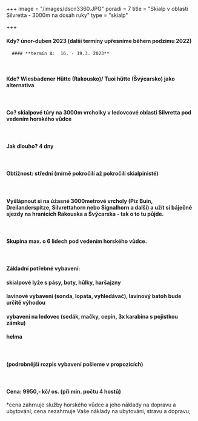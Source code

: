 +++
image = "/images/dscn3360.JPG"
poradi = 7
title = "Skialp v oblasti Silvretta - 3000m na dosah ruky"
type = "skialp"

+++
#### **Kdy?** únor-duben 2023 (další termíny upřesníme během podzimu 2022)

      #### **termín A:  16. - 19.3. 2023**

&nbsp;

#### **Kde?** Wiesbadener Hütte (Rakousko)/ Tuoi hütte (Švýcarsko) jako alternativa

&nbsp;

#### **Co?** skialpové túry na 3000m vrcholky v ledovcové oblasti Silvretta pod vedením horského vůdce

&nbsp;

#### **Jak dlouho?** 4 dny

&nbsp;

#### **Obtížnost:** střední (mírně pokročilí až pokročilí skialpinisté)

&nbsp;

#### Vyšlápnout si na úžasné 3000metrové vrcholy (Piz Buin, Dreilanderspitze, Silvrettahorn nebo Signalhorn a další) a užít si báječné sjezdy na hranicích Rakouska a Švýcarska - tak o to tu půjde.

&nbsp;

#### Skupina **max. o 6 lidech** pod vedením horského vůdce.

&nbsp;

#### **Základní potřebné vybavení:**

#### skialpové lyže s pásy, boty, hůlky, haršajzny

#### lavinové vybavení (sonda, lopata, vyhledávač), lavinový batoh bude určitě výhodou

#### vybavení na ledovec (sedák, mačky, cepín, 3x karabina s pojistkou zámku)

#### helma

&nbsp;

#### (podrobnější rozpis vybavení pošleme v propozicích)

&nbsp;

#### **Cena:** 9950,- kč/ os. (při min. počtu 4 hostů)

\*cena zahrnuje služby horského vůdce a jeho náklady na dopravu a ubytování; cena nezahrnuje Vaše náklady na ubytování, stravu a dopravu;